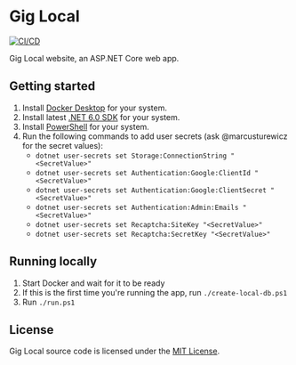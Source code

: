 # Gig Local

[![CI/CD](https://github.com/GigLocal/gig-local-backend/actions/workflows/cicd.yml/badge.svg)](https://github.com/GigLocal/gig-local-backend/actions/workflows/cicd.yml)

Gig Local website, an ASP.NET Core web app.

## Getting started

1. Install [Docker Desktop](https://www.docker.com/products/docker-desktop) for your system.
2. Install latest [.NET 6.0 SDK](https://dotnet.microsoft.com/download/dotnet/6.0) for your system.
3. Install [PowerShell](https://docs.microsoft.com/en-us/powershell/scripting/install/installing-powershell?view=powershell-7.1) for your system.
4. Run the following commands to add user secrets (ask @marcusturewicz for the secret values):
    - `dotnet user-secrets set Storage:ConnectionString "<SecretValue>"`
    - `dotnet user-secrets set Authentication:Google:ClientId "<SecretValue>"`
    - `dotnet user-secrets set Authentication:Google:ClientSecret "<SecretValue>"`
    - `dotnet user-secrets set Authentication:Admin:Emails "<SecretValue>"`
    - `dotnet user-secrets set Recaptcha:SiteKey "<SecretValue>"`
    - `dotnet user-secrets set Recaptcha:SecretKey "<SecretValue>"`

## Running locally

1. Start Docker and wait for it to be ready
2. If this is the first time you're running the app, run `./create-local-db.ps1`
3. Run `./run.ps1`

## License

Gig Local source code is licensed under the [MIT License](LICENSE).
